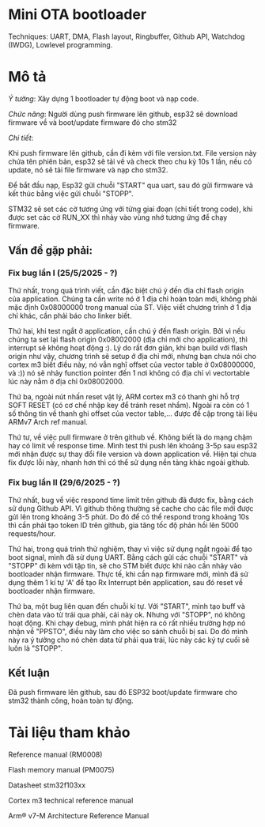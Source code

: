 
# Mini OTA bootloader
Techniques: UART, DMA, Flash layout, Ringbuffer, Github API, Watchdog (IWDG), Lowlevel programming.
# Mô tả
*Ý tưởng*: Xây dựng 1 bootloader tự động boot và nạp code.

*Chức năng*: Người dùng push firmware lên github, esp32 sẽ download firmware về và boot/update firmware đó cho stm32

*Chi tiết*: 

Khi push firmware lên github, cần đi kèm với file version.txt. File version này chứa tên phiên bản, esp32 sẽ tải về và check theo chu kỳ 10s 1 lần, nếu có update, nó sẽ tải file firmware và nạp cho stm32. 

Để bắt đầu nạp, Esp32 gửi chuỗi "START" qua uart, sau đó gửi firmware và kết thúc bằng việc gửi chuỗi "STOPP".

STM32 sẽ set các cờ tương ứng với từng giai đoạn (chi tiết trong code), khi được set các cờ RUN_XX thì nhảy vào vùng nhớ tương ứng để chạy firmware.

## Vấn đề gặp phải: 

### **Fix bug lần I (25/5/2025 - ?)**

Thứ nhất, trong quá trình viết, cần đặc biệt chú ý đến địa chỉ flash origin của application. Chúng ta cần write nó ở 1 địa chỉ hoàn toàn mới, không phải mặc định 0x08000000 trong manual của ST. Việc viết chương trình ở 1 địa chỉ khác, cần phải báo cho linker biết. 

Thứ hai, khi test ngắt ở application, cần chú ý đến flash origin. Bởi vì nếu chúng ta set lại flash origin 0x08002000 (địa chỉ mới cho application), thì interrupt sẽ không hoạt động :). Lý do rất đơn giản, khi bạn build với flash origin như vậy, chương trình sẽ setup ở địa chỉ mới, nhưng bạn chưa nói cho cortex m3 biết điều này, nó vẫn nghĩ offset của vector table ở 0x08000000, và :)) nó sẽ nhảy function pointer đến 1 nơi không có địa chỉ vì vectortable lúc này nằm ở địa chỉ 0x08002000.

Thứ ba, ngoài nút nhấn reset vật lý, ARM cortex m3 có thanh ghi hỗ trợ SOFT RESET (có cơ chế nhập key để tránh reset nhầm). Ngoài ra còn có 1 số thông tin về thanh ghi offset của vector table,... được đề cập trong tài liệu ARMv7 Arch ref manual.

Thứ tư, về việc pull firmware ở trên github về. Không biết là do mạng chậm hay có limit về response time. Mình test thì push lên khoảng 3-5p sau esp32 mới nhận được sự thay đổi file version và down application về. Hiện tại chưa fix được lỗi này, nhanh hơn thì có thể sử dụng nền tảng khác ngoài github.

### **Fix bug lần II (29/6/2025 - ?)**

Thứ nhất, bug về việc respond time limit trên github đã được fix, bằng cách sử dụng Github API. Vì github thông thường sẽ cache cho các file mới được gửi lên trong khoảng 3-5 phút. Do đó để có thể respond trong khoảng 10s thì cần phải tạo token ID trên github, gia tăng tốc độ phản hồi lên 5000 requests/hour.

Thứ hai, trong quá trình thử nghiệm, thay vì việc sử dụng ngắt ngoài để tạo boot signal, mình đã sử dụng UART. Bằng cách gửi các chuỗi "START" và "STOPP" đi kèm với tập tin, sẽ cho STM biết được khi nào cần nhảy vào bootloader nhận firmware. Thực tế, khi cần nạp firmware mới, mình đã sử dụng thêm 1 kí tự 'A' để tạo Rx Interrupt bên application, sau đó reset về bootloader nhận firmware.

Thứ ba, một bug liên quan đến chuỗi kí tự. Với "START", mình tạo buff và chèn data vào từ trái qua phải, cái này ok. Nhưng với "STOPP", nó không hoạt động. Khi chạy debug, mình phát hiện ra có rất nhiều trường hợp nó nhận về "PPSTO", điều này làm cho việc so sánh chuỗi bị sai. Do đó mình này ra ý tưởng cho nó chèn data từ phải qua trái, lúc này các ký tự cuối sẽ luôn là "STOPP".

## Kết luận 

Đã push firmware lên github, sau đó ESP32 boot/update firmware cho stm32 thành công, hoàn toàn tự động.
# Tài liệu tham khảo
Reference manual (RM0008)

Flash memory manual (PM0075)

Datasheet stm32f103xx 

Cortex m3 technical reference manual

Arm®
v7-M Architecture
Reference Manual
